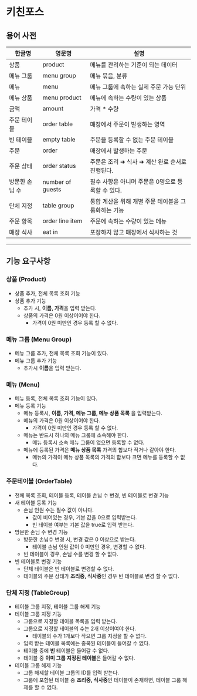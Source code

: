 # 키친포스
## 용어 사전

| 한글명 | 영문명 | 설명 |
| --- | --- | --- |
| 상품 | product | 메뉴를 관리하는 기준이 되는 데이터 |
| 메뉴 그룹 | menu group | 메뉴 묶음, 분류 |
| 메뉴 | menu | 메뉴 그룹에 속하는 실제 주문 가능 단위 |
| 메뉴 상품 | menu product | 메뉴에 속하는 수량이 있는 상품 |
| 금액 | amount | 가격 * 수량 |
| 주문 테이블 | order table | 매장에서 주문이 발생하는 영역 |
| 빈 테이블 | empty table | 주문을 등록할 수 없는 주문 테이블 |
| 주문 | order | 매장에서 발생하는 주문 |
| 주문 상태 | order status | 주문은 조리 ➜ 식사 ➜ 계산 완료 순서로 진행된다. |
| 방문한 손님 수 | number of guests | 필수 사항은 아니며 주문은 0명으로 등록할 수 있다. |
| 단체 지정 | table group | 통합 계산을 위해 개별 주문 테이블을 그룹화하는 기능 |
| 주문 항목 | order line item | 주문에 속하는 수량이 있는 메뉴 |
| 매장 식사 | eat in | 포장하지 않고 매장에서 식사하는 것 |
---

## 기능 요구사항 
### 상품 (Product)
- 상품 추가, 전체 목록 조회 기능
- 상품 추가 기능
  - 추가 시, **이름, 가격**을 입력 받는다.
  - 상품의 가격은 0원 이상이어야 한다. 
    - 가격이 0원 미만인 경우 등록 할 수 없다.

### 메뉴 그룹 (Menu Group)
- 메뉴 그룹 추가, 전체 목록 조회 기능이 있다.
- 메뉴 그룹 추가 기능
  - 추가시 **이름**을 입력 받는다.

### 메뉴 (Menu)
- 메뉴 등록, 전체 목록 조회 기능이 있다.
- 메뉴 등록 기능
  - 메뉴 등록시, **이름, 가격, 메뉴 그룹, 메뉴 상품 목록** 을 입력받는다.
  - 메뉴의 가격은 0원 이상이어야 한다.
    - 가격이 0원 미만인 경우 등록 할 수 없다.
  - 메뉴는 반드시 하나의 메뉴 그룹에 소속해야 한다.
    - 메뉴 등록시 소속 메뉴 그룹이 없으면 등록할 수 없다.
  - 메뉴에 등록된 가격은 **메뉴 상품 목록** 가격의 합보다 작거나 같아야 한다. 
    - 메뉴의 가격이 메뉴 상품 목록의 가격의 합보다 크면 메뉴를 등록할 수 없다. 

### 주문테이블 (OrderTable)
- 전체 목록 조회, 테이블 등록, 테이블 손님 수 변경, 빈 테이블로 변경 기능
- 새 테이블 등록 기능
  - 손님 인원 수는 필수 값이 아니다. 
    - 값이 비어있는 경우, 기본 값을 0으로 입력받는다.
    - 빈 테이블 여부는 기본 값을 true로 입력 받는다.
- 방문한 손님 수 변경 기능
  - 방문한 손님수 변경 시, 변경 값은 0 이상으로 받는다.
    - 테이블 손님 인원 값이 0 미만인 경우, 변경할 수 없다.
  - 빈 테이블이 경우, 손님 수를 변경 할 수 없다. 
- 빈 테이블로 변경 기능
  - 단체 테이블은 빈 테이블로 변경할 수 없다. 
  - 테이블의 주문 상태가 **조리중, 식사중**인 경우 빈 테이블로 변경 할 수 없다.

### 단체 지정 (TableGroup)
- 테이블 그룹 지정, 테이블 그룹 해제 기능 
- 테이블 그룹 지정 기능 
  - 그룹으로 지정할 테이블 목록을 입력 받는다.
  - 그룹으로 지정할 테이블의 수는 2개 이상이여야 한다. 
    - 테이블의 수가 1개보다 작으면 그룹 지정을 할 수 없다. 
  - 입력 받는 테이블 목록에는 중복된 테이블이 들어갈 수 없다.
  - 테이블 중에 **빈** 테이블은 들어갈 수 없다. 
  - 테이블 중 **이미 그룹 지정된 테이블**은 들어갈 수 없다. 
- 테이블 그룹 해제 기능
  - 그룹 해제할 테이블 그룹의 ID를 입력 받는다.
  - 그룹에 포함된 테이블 중 **조리중, 식사중**인 테이블이 존재하면, 테이블 그룹 해제를 할 수 없다.